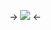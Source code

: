 -> ![](https://static.wikia.nocookie.net/ultrakill/images/e/ed/V1-chan-paint-pose4.png/revision/latest/scale-to-width-down/250?cb=20230326115126) <-
